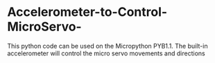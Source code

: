 # Accelerometer-to-Control-MicroServo-
This python code can be used on the Micropython PYB1.1. The built-in accelerometer will control the micro servo movements and directions
